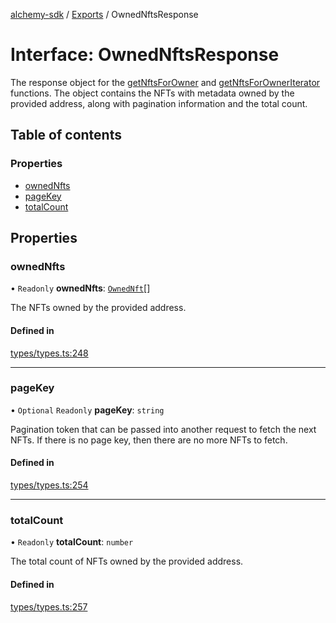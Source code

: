 [alchemy-sdk](../README.md) / [Exports](../modules.md) / OwnedNftsResponse

# Interface: OwnedNftsResponse

The response object for the [getNftsForOwner](../modules.md#getnftsforowner) and
[getNftsForOwnerIterator](../modules.md#getnftsforowneriterator) functions. The object contains the NFTs with
metadata owned by the provided address, along with pagination information and
the total count.

## Table of contents

### Properties

- [ownedNfts](OwnedNftsResponse.md#ownednfts)
- [pageKey](OwnedNftsResponse.md#pagekey)
- [totalCount](OwnedNftsResponse.md#totalcount)

## Properties

### ownedNfts

• `Readonly` **ownedNfts**: [`OwnedNft`](OwnedNft.md)[]

The NFTs owned by the provided address.

#### Defined in

[types/types.ts:248](https://github.com/alchemyplatform/alchemy-sdk-js/blob/31c6d92/src/types/types.ts#L248)

___

### pageKey

• `Optional` `Readonly` **pageKey**: `string`

Pagination token that can be passed into another request to fetch the next
NFTs. If there is no page key, then there are no more NFTs to fetch.

#### Defined in

[types/types.ts:254](https://github.com/alchemyplatform/alchemy-sdk-js/blob/31c6d92/src/types/types.ts#L254)

___

### totalCount

• `Readonly` **totalCount**: `number`

The total count of NFTs owned by the provided address.

#### Defined in

[types/types.ts:257](https://github.com/alchemyplatform/alchemy-sdk-js/blob/31c6d92/src/types/types.ts#L257)
